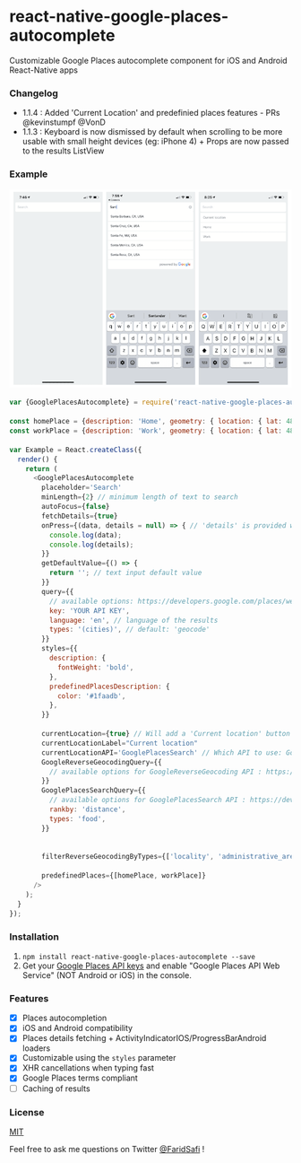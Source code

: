 # react-native-google-places-autocomplete
Customizable Google Places autocomplete component for iOS and Android React-Native apps

### Changelog
- 1.1.4 : Added 'Current Location' and predefinied places features - PRs @kevinstumpf @VonD
- 1.1.3 : Keyboard is now dismissed by default when scrolling to be more usable with small height devices (eg: iPhone 4) + Props are now passed to the results ListView


### Example

![](https://raw.githubusercontent.com/FaridSafi/react-native-google-places-autocomplete/master/Assets/screenshot.png)

```js
var {GooglePlacesAutocomplete} = require('react-native-google-places-autocomplete');

const homePlace = {description: 'Home', geometry: { location: { lat: 48.8152937, lng: 2.4597668 } }};
const workPlace = {description: 'Work', geometry: { location: { lat: 48.8496818, lng: 2.2940881 } }};

var Example = React.createClass({
  render() {
    return (
      <GooglePlacesAutocomplete
        placeholder='Search'
        minLength={2} // minimum length of text to search
        autoFocus={false}
        fetchDetails={true}
        onPress={(data, details = null) => { // 'details' is provided when fetchDetails = true
          console.log(data);
          console.log(details);
        }}
        getDefaultValue={() => {
          return ''; // text input default value
        }}
        query={{
          // available options: https://developers.google.com/places/web-service/autocomplete
          key: 'YOUR API KEY',
          language: 'en', // language of the results
          types: '(cities)', // default: 'geocode'
        }}
        styles={{
          description: {
            fontWeight: 'bold',
          },
          predefinedPlacesDescription: {
            color: '#1faadb',
          },
        }}
        
        currentLocation={true} // Will add a 'Current location' button at the top of the predefined places list
        currentLocationLabel="Current location"
        currentLocationAPI='GooglePlacesSearch' // Which API to use: GoogleReverseGeocoding or GooglePlacesSearch
        GoogleReverseGeocodingQuery={{
          // available options for GoogleReverseGeocoding API : https://developers.google.com/maps/documentation/geocoding/intro
        }}
        GooglePlacesSearchQuery={{
          // available options for GooglePlacesSearch API : https://developers.google.com/places/web-service/search
          rankby: 'distance',
          types: 'food',
        }}
        
        
        filterReverseGeocodingByTypes={['locality', 'administrative_area_level_3']} // filter the reverse geocoding results by types - ['locality', 'administrative_area_level_3'] if you want to display only cities
        
        predefinedPlaces={[homePlace, workPlace]}
      />
    );
  }
});
```


### Installation

1. ```npm install react-native-google-places-autocomplete --save```
2. Get your [Google Places API keys](https://developers.google.com/places/) and enable "Google Places API Web Service" (NOT Android or iOS) in the console.


### Features

- [x] Places autocompletion
- [x] iOS and Android compatibility
- [x] Places details fetching + ActivityIndicatorIOS/ProgressBarAndroid loaders
- [x] Customizable using the ```styles``` parameter
- [x] XHR cancellations when typing fast
- [x] Google Places terms compliant
- [ ] Caching of results

### License

[MIT](LICENSE)

Feel free to ask me questions on Twitter [@FaridSafi](https://www.twitter.com/FaridSafi) !

